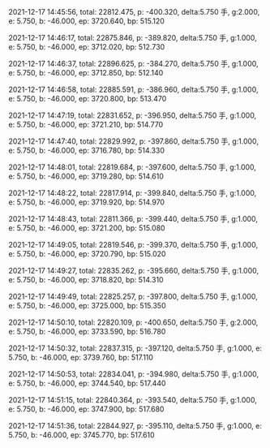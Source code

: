 2021-12-17 14:45:56, total: 22812.475, p: -400.320, delta:5.750 手, g:2.000, e: 5.750, b: -46.000, ep: 3720.640, bp: 515.120

2021-12-17 14:46:17, total: 22875.846, p: -389.820, delta:5.750 手, g:1.000, e: 5.750, b: -46.000, ep: 3712.020, bp: 512.730

2021-12-17 14:46:37, total: 22896.625, p: -384.270, delta:5.750 手, g:1.000, e: 5.750, b: -46.000, ep: 3712.850, bp: 512.140

2021-12-17 14:46:58, total: 22885.591, p: -386.960, delta:5.750 手, g:1.000, e: 5.750, b: -46.000, ep: 3720.800, bp: 513.470

2021-12-17 14:47:19, total: 22831.652, p: -396.950, delta:5.750 手, g:1.000, e: 5.750, b: -46.000, ep: 3721.210, bp: 514.770

2021-12-17 14:47:40, total: 22829.992, p: -397.860, delta:5.750 手, g:1.000, e: 5.750, b: -46.000, ep: 3716.780, bp: 514.330

2021-12-17 14:48:01, total: 22819.684, p: -397.600, delta:5.750 手, g:1.000, e: 5.750, b: -46.000, ep: 3719.280, bp: 514.610

2021-12-17 14:48:22, total: 22817.914, p: -399.840, delta:5.750 手, g:1.000, e: 5.750, b: -46.000, ep: 3719.920, bp: 514.970

2021-12-17 14:48:43, total: 22811.366, p: -399.440, delta:5.750 手, g:1.000, e: 5.750, b: -46.000, ep: 3721.200, bp: 515.080

2021-12-17 14:49:05, total: 22819.546, p: -399.370, delta:5.750 手, g:1.000, e: 5.750, b: -46.000, ep: 3720.790, bp: 515.020

2021-12-17 14:49:27, total: 22835.262, p: -395.660, delta:5.750 手, g:1.000, e: 5.750, b: -46.000, ep: 3718.820, bp: 514.310

2021-12-17 14:49:49, total: 22825.257, p: -397.800, delta:5.750 手, g:1.000, e: 5.750, b: -46.000, ep: 3725.000, bp: 515.350

2021-12-17 14:50:10, total: 22820.109, p: -400.650, delta:5.750 手, g:2.000, e: 5.750, b: -46.000, ep: 3733.590, bp: 516.780

2021-12-17 14:50:32, total: 22837.315, p: -397.120, delta:5.750 手, g:1.000, e: 5.750, b: -46.000, ep: 3739.760, bp: 517.110

2021-12-17 14:50:53, total: 22834.041, p: -394.980, delta:5.750 手, g:1.000, e: 5.750, b: -46.000, ep: 3744.540, bp: 517.440

2021-12-17 14:51:15, total: 22840.364, p: -393.540, delta:5.750 手, g:1.000, e: 5.750, b: -46.000, ep: 3747.900, bp: 517.680

2021-12-17 14:51:36, total: 22844.927, p: -395.110, delta:5.750 手, g:1.000, e: 5.750, b: -46.000, ep: 3745.770, bp: 517.610